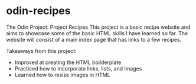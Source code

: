 # odin-recipes
The Odin Project: Project Recipes
This project is a basic recipe website and aims to showcase some of the basic HTML skills I have learned so far.
The website will consist of a main index page that has links to a few recipes.

Takeaways from this project:
- Improved at creating the HTML boilderplate
- Practiced how to incorporate links, lists, and images
- Learned how to resize images in HTML